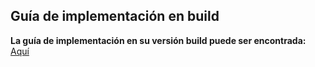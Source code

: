 ## Guía de implementación en build

**La guía de implementación en su versión build puede ser encontrada:** [Aquí](https://build.fhir.org/ig/cens-chile/OPS-Esavi-IG/)
